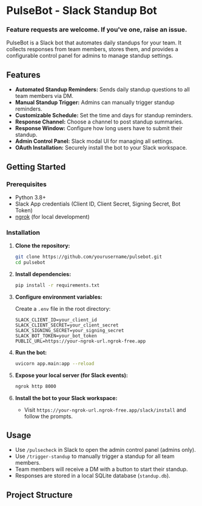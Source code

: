 # PulseBot - Slack Standup Bot

### Feature requests are welcome. If you've one, raise an issue.

PulseBot is a Slack bot that automates daily standups for your team. It collects responses from team members, stores them, and provides a configurable control panel for admins to manage standup settings.

## Features

- **Automated Standup Reminders:** Sends daily standup questions to all team members via DM.
- **Manual Standup Trigger:** Admins can manually trigger standup reminders.
- **Customizable Schedule:** Set the time and days for standup reminders.
- **Response Channel:** Choose a channel to post standup summaries.
- **Response Window:** Configure how long users have to submit their standup.
- **Admin Control Panel:** Slack modal UI for managing all settings.
- **OAuth Installation:** Securely install the bot to your Slack workspace.

## Getting Started

### Prerequisites

- Python 3.8+
- Slack App credentials (Client ID, Client Secret, Signing Secret, Bot Token)
- [ngrok](https://ngrok.com/) (for local development)

### Installation

1. **Clone the repository:**
    ```sh
    git clone https://github.com/yourusername/pulsebot.git
    cd pulsebot
    ```

2. **Install dependencies:**
    ```sh
    pip install -r requirements.txt
    ```

3. **Configure environment variables:**

    Create a `.env` file in the root directory:
    ```
    SLACK_CLIENT_ID=your_client_id
    SLACK_CLIENT_SECRET=your_client_secret
    SLACK_SIGNING_SECRET=your_signing_secret
    SLACK_BOT_TOKEN=your_bot_token
    PUBLIC_URL=https://your-ngrok-url.ngrok-free.app
    ```

4. **Run the bot:**
    ```sh
    uvicorn app.main:app --reload
    ```

5. **Expose your local server (for Slack events):**
    ```sh
    ngrok http 8000
    ```

6. **Install the bot to your Slack workspace:**
    - Visit `https://your-ngrok-url.ngrok-free.app/slack/install` and follow the prompts.

## Usage

- Use `/pulsecheck` in Slack to open the admin control panel (admins only).
- Use `/trigger-standup` to manually trigger a standup for all team members.
- Team members will receive a DM with a button to start their standup.
- Responses are stored in a local SQLite database (`standup.db`).

## Project Structure
